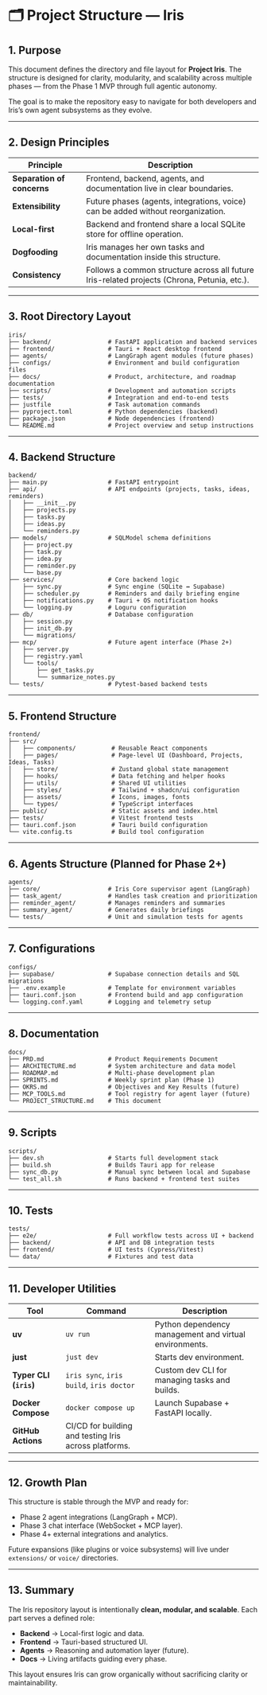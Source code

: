 # 🗂️ Project Structure — Iris

## 1. Purpose

This document defines the directory and file layout for **Project Iris**. The structure is designed for clarity, modularity, and scalability across multiple phases — from the Phase 1 MVP through full agentic autonomy.

The goal is to make the repository easy to navigate for both developers and Iris’s own agent subsystems as they evolve.

---

## 2. Design Principles

| Principle                  | Description                                                                                 |
| -------------------------- | ------------------------------------------------------------------------------------------- |
| **Separation of concerns** | Frontend, backend, agents, and documentation live in clear boundaries.                      |
| **Extensibility**          | Future phases (agents, integrations, voice) can be added without reorganization.            |
| **Local-first**            | Backend and frontend share a local SQLite store for offline operation.                      |
| **Dogfooding**             | Iris manages her own tasks and documentation inside this structure.                         |
| **Consistency**            | Follows a common structure across all future Iris-related projects (Chrona, Petunia, etc.). |

---

## 3. Root Directory Layout

```
iris/
├── backend/                # FastAPI application and backend services
├── frontend/               # Tauri + React desktop frontend
├── agents/                 # LangGraph agent modules (future phases)
├── configs/                # Environment and build configuration files
├── docs/                   # Product, architecture, and roadmap documentation
├── scripts/                # Development and automation scripts
├── tests/                  # Integration and end-to-end tests
├── justfile                # Task automation commands
├── pyproject.toml          # Python dependencies (backend)
├── package.json            # Node dependencies (frontend)
└── README.md               # Project overview and setup instructions
```

---

## 4. Backend Structure

```
backend/
├── main.py                 # FastAPI entrypoint
├── api/                    # API endpoints (projects, tasks, ideas, reminders)
│   ├── __init__.py
│   ├── projects.py
│   ├── tasks.py
│   ├── ideas.py
│   └── reminders.py
├── models/                 # SQLModel schema definitions
│   ├── project.py
│   ├── task.py
│   ├── idea.py
│   ├── reminder.py
│   └── base.py
├── services/               # Core backend logic
│   ├── sync.py             # Sync engine (SQLite ↔ Supabase)
│   ├── scheduler.py        # Reminders and daily briefing engine
│   ├── notifications.py    # Tauri + OS notification hooks
│   └── logging.py          # Loguru configuration
├── db/                     # Database configuration
│   ├── session.py
│   ├── init_db.py
│   └── migrations/
├── mcp/                    # Future agent interface (Phase 2+)
│   ├── server.py
│   ├── registry.yaml
│   └── tools/
│       ├── get_tasks.py
│       └── summarize_notes.py
└── tests/                  # Pytest-based backend tests
```

---

## 5. Frontend Structure

```
frontend/
├── src/
│   ├── components/          # Reusable React components
│   ├── pages/               # Page-level UI (Dashboard, Projects, Ideas, Tasks)
│   ├── store/               # Zustand global state management
│   ├── hooks/               # Data fetching and helper hooks
│   ├── utils/               # Shared UI utilities
│   ├── styles/              # Tailwind + shadcn/ui configuration
│   ├── assets/              # Icons, images, fonts
│   └── types/               # TypeScript interfaces
├── public/                  # Static assets and index.html
├── tests/                   # Vitest frontend tests
├── tauri.conf.json          # Tauri build configuration
└── vite.config.ts           # Build tool configuration
```

---

## 6. Agents Structure (Planned for Phase 2+)

```
agents/
├── core/                   # Iris Core supervisor agent (LangGraph)
├── task_agent/             # Handles task creation and prioritization
├── reminder_agent/         # Manages reminders and summaries
├── summary_agent/          # Generates daily briefings
└── tests/                  # Unit and simulation tests for agents
```

---

## 7. Configurations

```
configs/
├── supabase/               # Supabase connection details and SQL migrations
├── .env.example            # Template for environment variables
├── tauri.conf.json         # Frontend build and app configuration
└── logging.conf.yaml       # Logging and telemetry setup
```

---

## 8. Documentation

```
docs/
├── PRD.md                  # Product Requirements Document
├── ARCHITECTURE.md         # System architecture and data model
├── ROADMAP.md              # Multi-phase development plan
├── SPRINTS.md              # Weekly sprint plan (Phase 1)
├── OKRS.md                 # Objectives and Key Results (future)
├── MCP_TOOLS.md            # Tool registry for agent layer (future)
└── PROJECT_STRUCTURE.md    # This document
```

---

## 9. Scripts

```
scripts/
├── dev.sh                  # Starts full development stack
├── build.sh                # Builds Tauri app for release
├── sync_db.py              # Manual sync between local and Supabase
└── test_all.sh             # Runs backend + frontend test suites
```

---

## 10. Tests

```
tests/
├── e2e/                    # Full workflow tests across UI + backend
├── backend/                # API and DB integration tests
├── frontend/               # UI tests (Cypress/Vitest)
└── data/                   # Fixtures and test data
```

---

## 11. Developer Utilities

| Tool                   | Command                                               | Description                                            |
| ---------------------- | ----------------------------------------------------- | ------------------------------------------------------ |
| **uv**                 | `uv run`                                              | Python dependency management and virtual environments. |
| **just**               | `just dev`                                            | Starts dev environment.                                |
| **Typer CLI (`iris`)** | `iris sync`, `iris build`, `iris doctor`              | Custom dev CLI for managing tasks and builds.          |
| **Docker Compose**     | `docker compose up`                                   | Launch Supabase + FastAPI locally.                     |
| **GitHub Actions**     | CI/CD for building and testing Iris across platforms. |                                                        |

---

## 12. Growth Plan

This structure is stable through the MVP and ready for:

- Phase 2 agent integrations (LangGraph + MCP).
- Phase 3 chat interface (WebSocket + MCP layer).
- Phase 4+ external integrations and analytics.

Future expansions (like plugins or voice subsystems) will live under `extensions/` or `voice/` directories.

---

## 13. Summary

The Iris repository layout is intentionally **clean, modular, and scalable**. Each part serves a defined role:

- **Backend** → Local-first logic and data.
- **Frontend** → Tauri-based structured UI.
- **Agents** → Reasoning and automation layer (future).
- **Docs** → Living artifacts guiding every phase.

This layout ensures Iris can grow organically without sacrificing clarity or maintainability.
